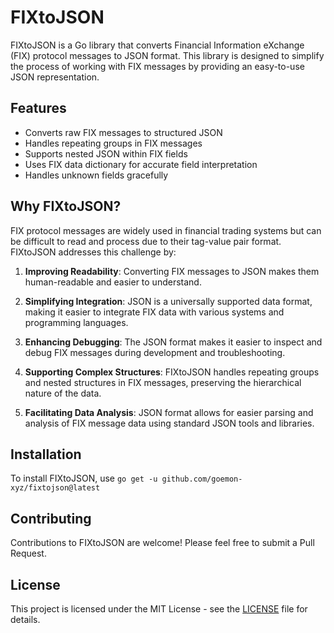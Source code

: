 # FIXtoJSON

FIXtoJSON is a Go library that converts Financial Information eXchange (FIX) protocol messages to JSON format. This library is designed to simplify the process of working with FIX messages by providing an easy-to-use JSON representation.

## Features

- Converts raw FIX messages to structured JSON
- Handles repeating groups in FIX messages
- Supports nested JSON within FIX fields
- Uses FIX data dictionary for accurate field interpretation
- Handles unknown fields gracefully

## Why FIXtoJSON?

FIX protocol messages are widely used in financial trading systems but can be difficult to read and process due to their tag-value pair format. FIXtoJSON addresses this challenge by:

1. **Improving Readability**: Converting FIX messages to JSON makes them human-readable and easier to understand.

2. **Simplifying Integration**: JSON is a universally supported data format, making it easier to integrate FIX data with various systems and programming languages.

3. **Enhancing Debugging**: The JSON format makes it easier to inspect and debug FIX messages during development and troubleshooting.

4. **Supporting Complex Structures**: FIXtoJSON handles repeating groups and nested structures in FIX messages, preserving the hierarchical nature of the data.

5. **Facilitating Data Analysis**: JSON format allows for easier parsing and analysis of FIX message data using standard JSON tools and libraries.

## Installation

To install FIXtoJSON, use `go get -u github.com/goemon-xyz/fixtojson@latest`

## Contributing

Contributions to FIXtoJSON are welcome! Please feel free to submit a Pull Request.

## License

This project is licensed under the MIT License - see the [LICENSE](LICENSE) file for details.

